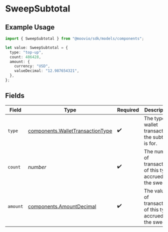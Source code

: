 # SweepSubtotal

## Example Usage

```typescript
import { SweepSubtotal } from "@moovio/sdk/models/components";

let value: SweepSubtotal = {
  type: "top-up",
  count: 486428,
  amount: {
    currency: "USD",
    valueDecimal: "12.987654321",
  },
};
```

## Fields

| Field                                                                                | Type                                                                                 | Required                                                                             | Description                                                                          |
| ------------------------------------------------------------------------------------ | ------------------------------------------------------------------------------------ | ------------------------------------------------------------------------------------ | ------------------------------------------------------------------------------------ |
| `type`                                                                               | [components.WalletTransactionType](../../models/components/wallettransactiontype.md) | :heavy_check_mark:                                                                   | The type of wallet transaction the subtotal is for.                                  |
| `count`                                                                              | *number*                                                                             | :heavy_check_mark:                                                                   | The number of transactions of this type accrued in the sweep.                        |
| `amount`                                                                             | [components.AmountDecimal](../../models/components/amountdecimal.md)                 | :heavy_check_mark:                                                                   | The value of transactions of this type accrued in the sweep.                         |